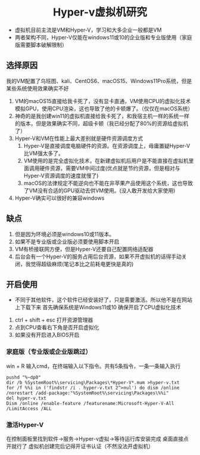 # <center>Hyper-v虚拟机研究</center>

- 虚拟机目前主流是VM和Hyper-V，学习和大多企业一般都是VM
- 两者架构不同，Hyper-V仅能在windows11或10的企业版和专业版使用（家庭版需要脚本破解限制）
## 选择原因
我的VM配置了乌班图、kali、CentOS6、macOS15、Windows11Pro系统，但是某些系统使用效果确实不好
1. VM的macOS15直接给我卡死了，没有显卡直通，VM使用CPU的虚拟化技术模拟GPU，使用CPU渲染，这也导致了他的卡顿爆了。（仅仅在macOS系统）
2. 神奇的是我创建win11的虚拟机直接给我卡死了，和我宿主机一样的系统一样的版本，但是效果确实不同，超级卡顿（我已经分配了80%的资源给虚拟机了）
3. Hyper-V和VM在性能上最大差别就是硬件资源调度方式
   1. Hyper-V是直接调度电脑硬件的资源。在资源调度上，毋庸置疑Hyper-V比VM强太多了。
   2. VM使用的是完全虚拟化技术，在新建虚拟机后用户是不能直接在虚拟机里面调用硬件资源，需要VM中间过度(优点就是节约资源，但是相对与Hyper-V资源调度的速度就慢了)
   3. macOS的法律规定不能逆向也不能在非苹果产品使用这个系统，这也导致了VM没有合适的GPU驱动去供VM使用。(没人敢开发给大家使用)
4. Hyper-V确实可以很好的兼容windows
## 缺点
1. 但是因为环境必须是windows10或11版本。
2. 如果不是专业版或企业版必须要使用脚本开启
3. VM有桥接联网方便，但是Hyper-V还要自己配置网络适配器
4. 后台会有一个Hyper-V的服务占用后台资源，如果不开虚拟机的话得手动关闭，我觉得超级麻烦(笔记本比之前耗电更快是真的)

## 开启使用
- 不同于其他软件，这个软件已经安装好了，只是需要激活。所以他不是在网站上下载下来
首先确保系统是Windows11或10
确保开启了CPU虚拟化技术
1. ctrl + shift + esc 打开资源管理器
2. 点到CPU查看右下角是否开启虚拟化
3. 如果没有开启进入BIOS开启
### 家庭版（专业版或企业版跳过）
win + R 输入cmd，在终端输入以下指令。共有5条指令，一条一条输入执行
```shell
pushd "%~dp0"
dir /b %SystemRoot%\servicing\Packages\*Hyper-V*.mum >hyper-v.txt
for /f %%i in ('findstr /i . hyper-v.txt 2^>nul') do dism /online /norestart /add-package:"%SystemRoot%\servicing\Packages\%%i"
del hyper-v.txt
Dism /online /enable-feature /featurename:Microsoft-Hyper-V-All /LimitAccess /ALL
```
### 激活Hyper-V
在控制面板里找到软件->服务->Hyper-v虚拟->等待运行库安装完成
桌面直接点开就行了
虚拟机创建完后记得开证书认证（不然没法开虚拟机）
